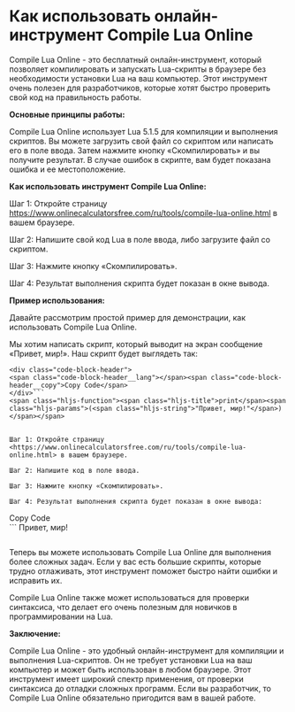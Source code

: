 Как использовать онлайн-инструмент Compile Lua Online
=====================================================

Compile Lua Online - это бесплатный онлайн-инструмент, который позволяет компилировать и запускать Lua-скрипты в браузере без необходимости установки Lua на ваш компьютер. Этот инструмент очень полезен для разработчиков, которые хотят быстро проверить свой код на правильность работы.

**Основные принципы работы:**

Compile Lua Online использует Lua 5.1.5 для компиляции и выполнения скриптов. Вы можете загрузить свой файл со скриптом или написать его в поле ввода. Затем нажмите кнопку «Скомпилировать» и вы получите результат. В случае ошибок в скрипте, вам будет показана ошибка и ее местоположение.

**Как использовать инструмент Compile Lua Online:**

Шаг 1: Откройте страницу <https://www.onlinecalculatorsfree.com/ru/tools/compile-lua-online.html> в вашем браузере.

Шаг 2: Напишите свой код Lua в поле ввода, либо загрузите файл со скриптом.

Шаг 3: Нажмите кнопку «Скомпилировать».

Шаг 4: Результат выполнения скрипта будет показан в окне вывода.

**Пример использования:**

Давайте рассмотрим простой пример для демонстрации, как использовать Compile Lua Online.

Мы хотим написать скрипт, который выводит на экран сообщение «Привет, мир!». Наш скрипт будет выглядеть так:

```
<div class="code-block-header">
<span class="code-block-header__lang"></span><span class="code-block-header__copy">Copy Code</span>
</div>```
<span class="hljs-function"><span class="hljs-title">print</span><span class="hljs-params">(<span class="hljs-string">"Привет, мир!"</span>)</span></span>

```
```

Шаг 1: Откройте страницу <https://www.onlinecalculatorsfree.com/ru/tools/compile-lua-online.html> в вашем браузере.

Шаг 2: Напишите код в поле ввода.

Шаг 3: Нажмите кнопку «Скомпилировать».

Шаг 4: Результат выполнения скрипта будет показан в окне вывода:

```
<div class="code-block-header">
<span class="code-block-header__lang"></span><span class="code-block-header__copy">Copy Code</span>
</div>```
Привет, мир!

```
```

Теперь вы можете использовать Compile Lua Online для выполнения более сложных задач. Если у вас есть большие скрипты, которые трудно отлаживать, этот инструмент поможет быстро найти ошибки и исправить их.

Compile Lua Online также может использоваться для проверки синтаксиса, что делает его очень полезным для новичков в программировании на Lua.

**Заключение:**

Compile Lua Online - это удобный онлайн-инструмент для компиляции и выполнения Lua-скриптов. Он не требует установки Lua на ваш компьютер и может быть использован в любом браузере. Этот инструмент имеет широкий спектр применения, от проверки синтаксиса до отладки сложных программ. Если вы разработчик, то Compile Lua Online обязательно пригодится вам в вашей работе.